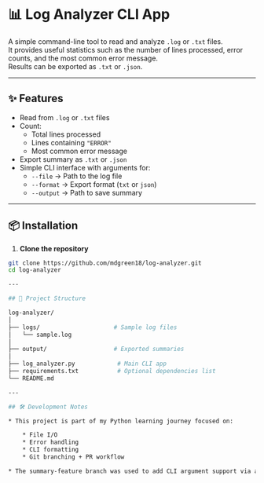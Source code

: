# 📊 Log Analyzer CLI App

A simple command-line tool to read and analyze `.log` or `.txt` files.  
It provides useful statistics such as the number of lines processed, error counts, and the most common error message.  
Results can be exported as `.txt` or `.json`.

---

## ✨ Features
- Read from `.log` or `.txt` files
- Count:
  - Total lines processed
  - Lines containing `"ERROR"`
  - Most common error message
- Export summary as `.txt` or `.json`
- Simple CLI interface with arguments for:
  - `--file` → Path to the log file
  - `--format` → Export format (`txt` or `json`)
  - `--output` → Path to save summary

---

## 📦 Installation
1. **Clone the repository**
```bash
git clone https://github.com/mdgreen18/log-analyzer.git
cd log-analyzer

---

## 📂 Project Structure

log-analyzer/
│
├── logs/                     # Sample log files
│   └── sample.log
│
├── output/                   # Exported summaries
│
├── log_analyzer.py            # Main CLI app
├── requirements.txt           # Optional dependencies list
└── README.md

---

## 🛠 Development Notes

* This project is part of my Python learning journey focused on:

    * File I/O
    * Error handling
    * CLI formatting
    * Git branching + PR workflow

* The summary-feature branch was used to add CLI argument support via argparse.
